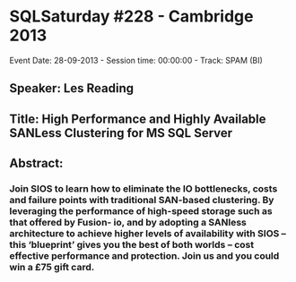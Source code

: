 # SQLSaturday #228 - Cambridge 2013
Event Date: 28-09-2013 - Session time: 00:00:00 - Track: SPAM (BI)
## Speaker: Les Reading
## Title: High Performance and Highly Available SANLess Clustering for MS SQL Server
## Abstract:
### Join SIOS to learn how to eliminate the IO bottlenecks, costs and failure points with traditional SAN-based clustering.   By leveraging the performance of high-speed storage such as that offered by Fusion- io, and by adopting a SANless architecture to achieve higher levels of availability with SIOS – this ‘blueprint’ gives you the best of both worlds – cost effective performance and protection. Join us and you could win a £75 gift card.  
